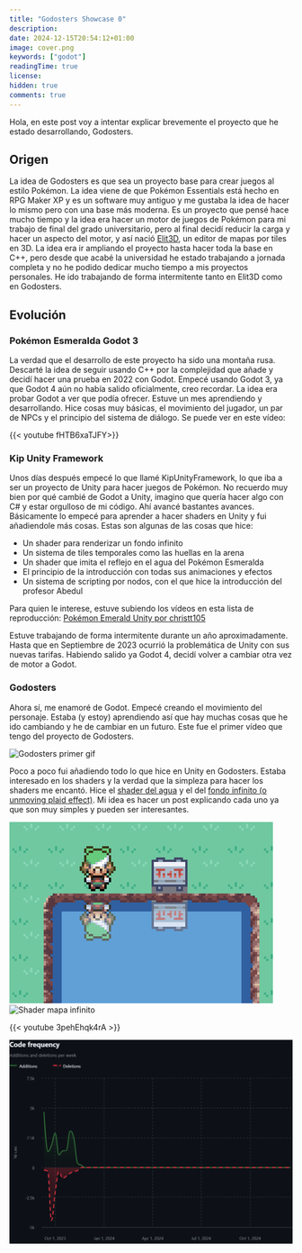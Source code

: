 ```yaml
---
title: "Godosters Showcase 0"
description: 
date: 2024-12-15T20:54:12+01:00
image: cover.png
keywords: ["godot"]
readingTime: true
license: 
hidden: true
comments: true
---
```


Hola, en este post voy a intentar explicar brevemente el proyecto que he estado desarrollando, Godosters.

## Origen

La idea de Godosters es que sea un proyecto base para crear juegos al estilo Pokémon. La idea viene de que Pokémon Essentials está hecho en RPG Maker XP y es un software muy antiguo y me gustaba la idea de hacer lo mismo pero con una base más moderna. Es un proyecto que pensé hace mucho tiempo y la idea era hacer un motor de juegos de Pokémon para mi trabajo de final del grado universitario, pero al final decidí reducir la carga y hacer un aspecto del motor, y así nació [Elit3D](https://christt105.itch.io/elit3d), un editor de mapas por tiles en 3D. La idea era ir ampliando el proyecto hasta hacer toda la base en C++, pero desde que acabé la universidad he estado trabajando a jornada completa y no he podido dedicar mucho tiempo a mis proyectos personales. He ido trabajando de forma intermitente tanto en Elit3D como en Godosters.

## Evolución

### Pokémon Esmeralda Godot 3

La verdad que el desarrollo de este proyecto ha sido una montaña rusa. Descarté la idea de seguir usando C++ por la complejidad que añade y decidí hacer una prueba en 2022 con Godot. Empecé usando Godot 3, ya que Godot 4 aún no había salido oficialmente, creo recordar. La idea era probar Godot a ver que podía ofrecer. Estuve un mes aprendiendo y desarrollando. Hice cosas muy básicas, el movimiento del jugador, un par de NPCs y el principio del sistema de diálogo. Se puede ver en este vídeo:

{{< youtube fHTB6xaTJFY>}}

### Kip Unity Framework

Unos días después empecé lo que llamé KipUnityFramework, lo que iba a ser un proyecto de Unity para hacer juegos de Pokémon. No recuerdo muy bien por qué cambié de Godot a Unity, imagino que quería hacer algo con C# y estar orgulloso de mi código. Ahí avancé bastantes avances. Básicamente lo empecé para aprender a hacer shaders en Unity y fui añadiendole más cosas. Estas son algunas de las cosas que hice:
* Un shader para renderizar un fondo infinito
* Un sistema de tiles temporales como las huellas en la arena
* Un shader que imita el reflejo en el agua del Pokémon Esmeralda
* El principio de la introducción con todas sus animaciones y efectos
* Un sistema de scripting por nodos, con el que hice la introducción del profesor Abedul

Para quien le interese, estuve subiendo los vídeos en esta lista de reproducción: [Pokémon Emerald Unity por christt105](https://youtube.com/playlist?list=PL9EieIseZRQD4dVf_MWqubnc0_0wV6vZj&si=mtHnbZRdVdDaFLJU)

Estuve trabajando de forma intermitente durante un año aproximadamente. Hasta que en Septiembre de 2023 ocurrió la problemática de Unity con sus nuevas tarifas. Habiendo salido ya Godot 4, decidí volver a cambiar otra vez de motor a Godot.

### Godosters

Ahora sí, me enamoré de Godot. Empecé creando el movimiento del personaje. Estaba (y estoy) aprendiendo así que hay muchas cosas que he ido cambiando y he de cambiar en un futuro. Este fue el primer vídeo que tengo del proyecto de Godosters.

![Godosters primer gif](godosters-first-gif.gif)

Poco a poco fui añadiendo todo lo que hice en Unity en Godosters. Estaba interesado en los shaders y la verdad que la simpleza para hacer los shaders me encantó. Hice el [shader del agua](https://godotshaders.com/shader/sprite-water-reflection-pixel-art/) y el del [fondo infinito (o unmoving plaid effect)](https://godotshaders.com/shader/infinite-sprite/). Mi idea es hacer un post explicando cada uno ya que son muy simples y pueden ser interesantes.

![Shader agua](water-shader.gif) ![Shader mapa infinito](infinite-map.gif)



{{< youtube 3pehEhqk4rA >}}

![Code Frequancy](CodeFrequency.png)